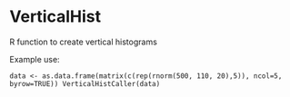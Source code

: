 # VerticalHist
R function to create vertical histograms

Example use:

`
data <- as.data.frame(matrix(c(rep(rnorm(500, 110, 20),5)), ncol=5, byrow=TRUE))
VerticalHistCaller(data)
`


